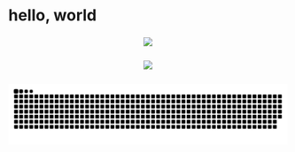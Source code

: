 # hello, world

###

<div align="center">
    <a href="https://github.com/JacopoCarlon">
        <img  src="https://github-readme-stats-three-navy-56.vercel.app/api/top-langs?username=JacopoCarlon&show_icons=true&hide_border=true&count_private=true&langs_count=80&hide=Jupyter%20Notebook&layout=compact&theme=tokyonight&cache_seconds=180&size_weight=0.5&count_weight=0.5" />
    </a>
</div> 

###


<div align="center">
    <a href="https://github.com/JacopoCarlon">
        <img src="https://komarev.com/ghpvc/?username=JacopoCarlon&style=flat" />
    </a>
</div>

###

<div align="center">
    <a href="https://github.com/JacopoCarlon">
        <img src= "https://github.com/JacopoCarlon/JacopoCarlon/blob/output/github-contribution-grid-snake.svg" >
    </a>
</div>

